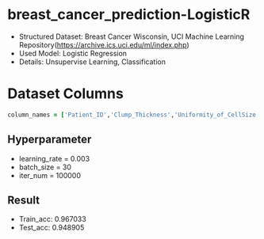 # breast_cancer_prediction-LogisticR

* Structured Dataset: Breast Cancer Wisconsin, UCI Machine Learning Repository(https://archive.ics.uci.edu/ml/index.php)
* Used Model: Logistic Regression
* Details: Unsupervise Learning, Classification

# Dataset Columns
```rb
column_names = ['Patient_ID','Clump_Thickness','Uniformity_of_CellSize','Uniformity_of_CellShape','Marginal_Adhesion','Single_Epithelial_Cell_Size','Bare_Nuclei','Bland_Chromatin','Normal_Nucleoli','Mitoses','Class']
```

## Hyperparameter
* learning_rate = 0.003
* batch_size = 30
* iter_num = 100000

## Result
* Train_acc: 0.967033
* Test_acc: 0.948905
